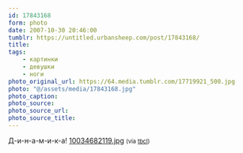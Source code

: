 ```yaml
---
id: 17843168
form: photo
date: 2007-10-30 20:46:00
tumblr: https://untitled.urbansheep.com/post/17843168/
title:
tags:
    - картинки
    - девушки
    - ноги
photo_original_url: https://64.media.tumblr.com/17719921_500.jpg
photo: "@/assets/media/17843168.jpg"
photo_caption:
photo_source:
photo_source_url:
photo_source_title:
---
```


<p>Д-и-н-а-м-и-к-а! <a href="http://ameblo.jp/public/image/displayimage.do?imagePath=/user_images/55/02/10034682119.jpg">10034682119.jpg</a> <small>(via <a href="http://tbcl.tumblr.com/post/17719921">tbcl</a>)</small></p>
